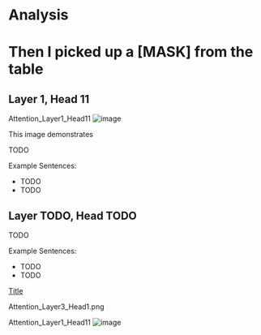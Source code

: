 # Analysis


# Then I picked up a [MASK] from the table

## Layer 1, Head 11
Attention_Layer1_Head11
![image](https://github.com/johnrphilip/HarvardAI/assets/96958726/003991df-7505-41ee-8a93-c784b4c41772)

This image demonstrates 

TODO

Example Sentences:
- TODO
- TODO

## Layer TODO, Head TODO

TODO

Example Sentences:
- TODO
- TODO




[Title](<Then I picked up a [MASK] from the table.>)

Attention_Layer3_Head1.png

Attention_Layer1_Head11
![image](https://github.com/johnrphilip/HarvardAI/assets/96958726/003991df-7505-41ee-8a93-c784b4c41772)



